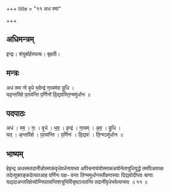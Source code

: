 +++
title = "११ अध स्मा"

+++
## अधिमन्त्रम्
इन्द्रः। शंयुर्बार्हस्पत्यः। बृहती।

## मन्त्रः
अध॑ स्मा नो वृ॒धे भ॒वेन्द्र॑ ना॒यम॑वा यु॒धि ।  
यद॒न्तरि॑क्षे प॒तय॑न्ति प॒र्णिनो॑ दि॒द्यव॑स्ति॒ग्ममू॑र्धानः ॥

## पदपाठः
अध॑ । स्म॒ । नः॒ । वृ॒धे । भ॒व॒ । इन्द्र॑ । ना॒यम् । अ॒व॒ । यु॒धि ।  
यत् । अ॒न्तरि॑क्षे । प॒तय॑न्ति । प॒र्णिनः॑ । दि॒द्यवः॑ । ति॒ग्मऽमू॑र्धानः ॥

## भाष्यम्
हेइन्द्र अधस्मतदानीन्नोस्माकंवृधेवर्धनायभव अपिचनायंयोस्माकन्नयोनेतायुधियुद्धे तमपिअवरक्ष तदेत्युक्तङ्कदेत्यतआह पर्णिनः पक्ष- वन्तः तिग्ममूर्धानस्तीक्ष्णास्याः दिद्यवोदीप्ताः बाणाः यद्यदाअन्तरिक्षेव्योम्निपतयन्तिशत्रुभिर्विसृष्टाःपतन्ति तदानींवृधेभवेत्यन्वयः ॥ ११ ॥